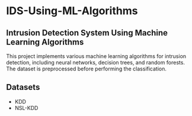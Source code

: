 # IDS-Using-ML-Algorithms
## Intrusion Detection System Using Machine Learning Algorithms
This project implements various machine learning algorithms for intrusion detection, including neural networks, decision trees, and random forests. The dataset is preprocessed before performing the classification.
## Datasets
- KDD
- NSL-KDD
